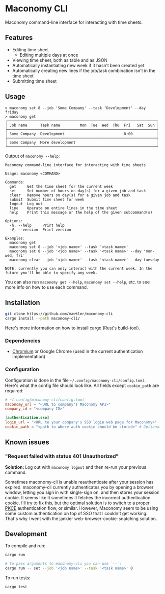 # Maconomy CLI

Maconomy command-line interface for interacting with time sheets.

## Features

- Editing time sheet
  - Editing multiple days at once
- Viewing time sheet, both as table and as JSON
- Automatically instantiating new week if it hasn't been created yet
- Automatically creating new lines if the job/task combination isn't in the time sheet
- Submitting time sheet

## Usage

```
> maconomy set 8 --job 'Some Company' --task 'Development' --day friday
> maconomy get
╭────────────────────────────────────────────────────────────────────╮
│ Job name      Task name         Mon  Tue  Wed  Thu  Fri   Sat  Sun │
├────────────────────────────────────────────────────────────────────┤
│ Some Company  Development                           8:00           │
├────────────────────────────────────────────────────────────────────┤
│ Some Company  More development                                     │
╰────────────────────────────────────────────────────────────────────╯
```

Output of `maconomy --help`:

```
Maconomy command-line interface for interacting with time sheets

Usage: maconomy <COMMAND>

Commands:
  get     Get the time sheet for the current week
  set     Set number of hours on day(s) for a given job and task
  clear   Remove hours on day(s) for a given job and task
  submit  Submit time sheet for week
  logout  Log out
  line    Operate on entire lines in the time sheet
  help    Print this message or the help of the given subcommand(s)

Options:
  -h, --help     Print help
  -V, --version  Print version

Examples:
  maconomy get
  maconomy set 8 --job '<job name>' --task '<task name>'
  maconomy set 8 --job '<job name>' --task '<task name>' --day 'mon-wed, fri'
  maconomy clear --job '<job name>' --task '<task name>' --day tuesday

NOTE: currently you can only interact with the current week. In the future you'll be able to specify any week.
```

You can also run `maconomy get --help`, `maconomy set --help`, etc. to see more info on how to use each command.

## Installation

```sh
git clone https://github.com/mawkler/maconomy-cli
cargo install --path maconomy-cli/
```

[Here's more information](https://doc.rust-lang.org/cargo/getting-started/installation.html) on how to install cargo (Rust's build-tool).

### Dependencies

- [Chromium](https://chromium.woolyss.com/download/) or Google Chrome (used in the current authentication implementation)

### Configuration

Configuration is done in the file `~/.config/maconomy-cli/config.toml`. Here's what the config file should look like. All fields except `cookie_path` are required:

```toml
# ~/.config/maconomy-cli/config.toml
maconomy_url = "<URL to company's Maconomy API>"
company_id = "<company ID>"

[authentication.sso]
login_url = "<URL to your company's SSO login web page for Maconomy>"
cookie_path = "<path to where auth cookie should be stored>" # Optional, defaults to ~/.local/share/maconomy-cli/maconomy_cookie
```

## Known issues

### "Request failed with status 401 Unauthorized"

**Solution:** Log out with `maconomy logout` and then re-run your previous command.

Sometimes maconomy-cli is unable reauthenticate after your session has expired. maconomy-cli currently authenticates you by opening a browser window, letting you sign in with single-sign on, and then stores your session cookie. It seems like it sometimes it fetches the incorrect authentication cookie. I'll try to fix this, but the optimal solution is to switch to a proper [PKCE](https://auth0.com/docs/get-started/authentication-and-authorization-flow/authorization-code-flow-with-pkce) authentication flow, or similar. However, Maconomy seem to be using some custom authentication on top of SSO that I couldn't get working. That's why I went with the jankier web-browser-cookie-snatching solution.

## Development

To compile and run:

```sh
cargo run

# To pass arguments to maconomy-cli you can use `--`:
cargo run -- set --job '<job name>' --task '<task name>' 8
```

To run tests:

```sh
cargo test
```
